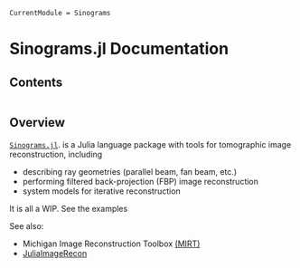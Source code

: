 ```@meta
CurrentModule = Sinograms
```

# Sinograms.jl Documentation

## Contents

```@contents
```

## Overview

[`Sinograms.jl`](https://github.com/JeffFessler/Sinograms.jl).
is a Julia language package
with tools for tomographic image reconstruction,
including
* describing ray geometries (parallel beam, fan beam, etc.)
* performing filtered back-projection (FBP) image reconstruction
* system models for iterative reconstruction

It is all a WIP.
See the examples

See also:
* Michigan Image Reconstruction Toolbox
  [(MIRT)](https://github.com/JeffFessler/MIRT.jl)
* [JuliaImageRecon](https://github.com/JuliaImageRecon)
